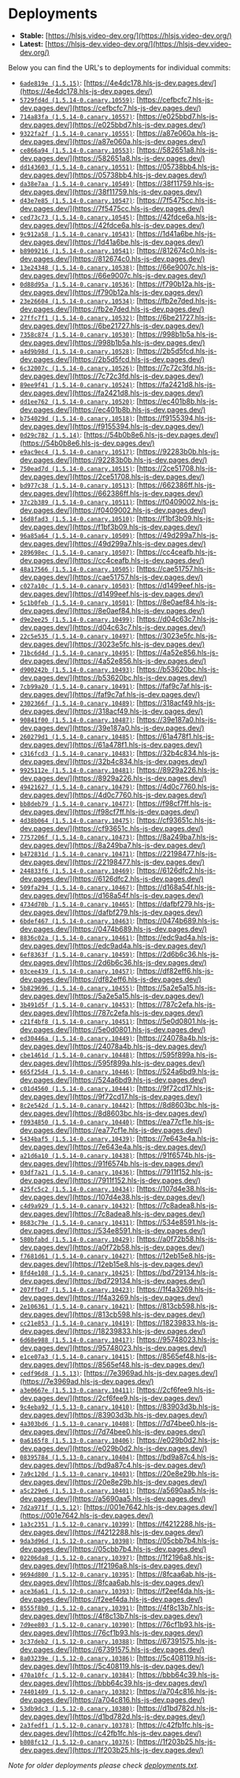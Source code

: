 # Deployments

- **Stable:** [https://hlsjs.video-dev.org/](https://hlsjs.video-dev.org/)
- **Latest:** [https://hlsjs-dev.video-dev.org/](https://hlsjs-dev.video-dev.org/)

Below you can find the URL's to deployments for individual commits:

- [`6ade819e (1.5.15)`](https://github.com/video-dev/hls.js/commit/6ade819e46b598aca6846711db708ad1efec4c36): [https://4e4dc178.hls-js-dev.pages.dev/](https://4e4dc178.hls-js-dev.pages.dev/)
- [`5729fd4d (1.5.14-0.canary.10559)`](https://github.com/video-dev/hls.js/commit/5729fd4df8cef55f175fe897a77c16fc43b3e5c3): [https://cefbcfc7.hls-js-dev.pages.dev/](https://cefbcfc7.hls-js-dev.pages.dev/)
- [`714a83fa (1.5.14-0.canary.10557)`](https://github.com/video-dev/hls.js/commit/714a83fae67c32706eca72f45912a4e268e2ec89): [https://e025bbd7.hls-js-dev.pages.dev/](https://e025bbd7.hls-js-dev.pages.dev/)
- [`9322fa2f (1.5.14-0.canary.10555)`](https://github.com/video-dev/hls.js/commit/9322fa2f1346c442e9c3a62ed3ace8c425231034): [https://a87e060a.hls-js-dev.pages.dev/](https://a87e060a.hls-js-dev.pages.dev/)
- [`ce866a94 (1.5.14-0.canary.10553)`](https://github.com/video-dev/hls.js/commit/ce866a946c8e7886bb9bd3b25763a2e6381dfdd7): [https://582651a8.hls-js-dev.pages.dev/](https://582651a8.hls-js-dev.pages.dev/)
- [`dd143603 (1.5.14-0.canary.10551)`](https://github.com/video-dev/hls.js/commit/dd143603b917b71a88a7019a14ffd25cfb1b8307): [https://05738bb4.hls-js-dev.pages.dev/](https://05738bb4.hls-js-dev.pages.dev/)
- [`da38e7aa (1.5.14-0.canary.10549)`](https://github.com/video-dev/hls.js/commit/da38e7aa261c76bbbe9f67711767e74636f1cf09): [https://38f11759.hls-js-dev.pages.dev/](https://38f11759.hls-js-dev.pages.dev/)
- [`d43e7e85 (1.5.14-0.canary.10547)`](https://github.com/video-dev/hls.js/commit/d43e7e85c2746d1382a0b847206e78687586bcac): [https://7f5475cc.hls-js-dev.pages.dev/](https://7f5475cc.hls-js-dev.pages.dev/)
- [`ced73c73 (1.5.14-0.canary.10545)`](https://github.com/video-dev/hls.js/commit/ced73c737a9c0f757560064072fb92740655fa7b): [https://42fdce6a.hls-js-dev.pages.dev/](https://42fdce6a.hls-js-dev.pages.dev/)
- [`9c912a58 (1.5.14-0.canary.10543)`](https://github.com/video-dev/hls.js/commit/9c912a588bb3b36449f1f91605af7c7c661804f7): [https://1d41a6be.hls-js-dev.pages.dev/](https://1d41a6be.hls-js-dev.pages.dev/)
- [`b8909216 (1.5.14-0.canary.10541)`](https://github.com/video-dev/hls.js/commit/b8909216cc8ea985038bd7e88315f19915e466c0): [https://812674c0.hls-js-dev.pages.dev/](https://812674c0.hls-js-dev.pages.dev/)
- [`13e24348 (1.5.14-0.canary.10538)`](https://github.com/video-dev/hls.js/commit/13e24348c21c43221bf44a610520714627cd4fc4): [https://66e9007c.hls-js-dev.pages.dev/](https://66e9007c.hls-js-dev.pages.dev/)
- [`0d88d95a (1.5.14-0.canary.10536)`](https://github.com/video-dev/hls.js/commit/0d88d95a9fe79b04d38e5671e8ac549aabe603ee): [https://f790b12a.hls-js-dev.pages.dev/](https://f790b12a.hls-js-dev.pages.dev/)
- [`23e26604 (1.5.14-0.canary.10534)`](https://github.com/video-dev/hls.js/commit/23e266048ec297fa8d7fc665663767cc9732acac): [https://fb2e7ded.hls-js-dev.pages.dev/](https://fb2e7ded.hls-js-dev.pages.dev/)
- [`27ffc7f1 (1.5.14-0.canary.10532)`](https://github.com/video-dev/hls.js/commit/27ffc7f1ab56958fb33a5b8fcdcbcbc4ca8a2303): [https://6be21727.hls-js-dev.pages.dev/](https://6be21727.hls-js-dev.pages.dev/)
- [`7358c874 (1.5.14-0.canary.10530)`](https://github.com/video-dev/hls.js/commit/7358c87446028d65704c2afed76340352b4d3aef): [https://998b1b5a.hls-js-dev.pages.dev/](https://998b1b5a.hls-js-dev.pages.dev/)
- [`a4d9b98d (1.5.14-0.canary.10528)`](https://github.com/video-dev/hls.js/commit/a4d9b98d4ad0b40d1eeba4e03467c2feabad32bc): [https://2b5d5fcd.hls-js-dev.pages.dev/](https://2b5d5fcd.hls-js-dev.pages.dev/)
- [`6c32007c (1.5.14-0.canary.10526)`](https://github.com/video-dev/hls.js/commit/6c32007cf585d4f8639d6c3e7f079e31008799a2): [https://7c72c3fd.hls-js-dev.pages.dev/](https://7c72c3fd.hls-js-dev.pages.dev/)
- [`89ee9f41 (1.5.14-0.canary.10524)`](https://github.com/video-dev/hls.js/commit/89ee9f41b183aed78faa82b58e9e89c6364e5e4c): [https://fa2421d8.hls-js-dev.pages.dev/](https://fa2421d8.hls-js-dev.pages.dev/)
- [`dd1ee762 (1.5.14-0.canary.10520)`](https://github.com/video-dev/hls.js/commit/dd1ee76206aa8814e6da3c6efb8097ea47c62482): [https://ec401b8b.hls-js-dev.pages.dev/](https://ec401b8b.hls-js-dev.pages.dev/)
- [`b754029d (1.5.14-0.canary.10518)`](https://github.com/video-dev/hls.js/commit/b754029d6085f20be3e9e73d8fef344c3b20548f): [https://f9155394.hls-js-dev.pages.dev/](https://f9155394.hls-js-dev.pages.dev/)
- [`0d29c782 (1.5.14)`](https://github.com/video-dev/hls.js/commit/0d29c782297995ed926ecd29a99865226e82b361): [https://54b0b8e6.hls-js-dev.pages.dev/](https://54b0b8e6.hls-js-dev.pages.dev/)
- [`e9ac9ec4 (1.5.14-0.canary.10517)`](https://github.com/video-dev/hls.js/commit/e9ac9ec40f3520d3e685fa309f6f14a3c619c8bb): [https://92283b0b.hls-js-dev.pages.dev/](https://92283b0b.hls-js-dev.pages.dev/)
- [`750ead7d (1.5.14-0.canary.10515)`](https://github.com/video-dev/hls.js/commit/750ead7d6cccda94e353f1b607ad81930cfc9f6b): [https://2ce51708.hls-js-dev.pages.dev/](https://2ce51708.hls-js-dev.pages.dev/)
- [`bd977c38 (1.5.14-0.canary.10513)`](https://github.com/video-dev/hls.js/commit/bd977c38ee415fa15f60861968f66af31506ec67): [https://662386ff.hls-js-dev.pages.dev/](https://662386ff.hls-js-dev.pages.dev/)
- [`37c2b389 (1.5.14-0.canary.10511)`](https://github.com/video-dev/hls.js/commit/37c2b389dc16e8600a6ca4554a1989ce075c7577): [https://f0409002.hls-js-dev.pages.dev/](https://f0409002.hls-js-dev.pages.dev/)
- [`16d8fad3 (1.5.14-0.canary.10510)`](https://github.com/video-dev/hls.js/commit/16d8fad39f0e7309596ed0df48ec24667b9d70e7): [https://f1bf3b09.hls-js-dev.pages.dev/](https://f1bf3b09.hls-js-dev.pages.dev/)
- [`96a85a64 (1.5.14-0.canary.10509)`](https://github.com/video-dev/hls.js/commit/96a85a6421294c604da7b2871c1f6d4c903e531c): [https://49d299a7.hls-js-dev.pages.dev/](https://49d299a7.hls-js-dev.pages.dev/)
- [`289698ec (1.5.14-0.canary.10507)`](https://github.com/video-dev/hls.js/commit/289698ecfd4c635a08e667edda1043286aec1f2b): [https://cc4ceafb.hls-js-dev.pages.dev/](https://cc4ceafb.hls-js-dev.pages.dev/)
- [`48a17566 (1.5.14-0.canary.10505)`](https://github.com/video-dev/hls.js/commit/48a1756625c2a20749c0381b96604198c6fd8688): [https://cae51757.hls-js-dev.pages.dev/](https://cae51757.hls-js-dev.pages.dev/)
- [`c027a10c (1.5.14-0.canary.10503)`](https://github.com/video-dev/hls.js/commit/c027a10c4782c73f71c313005916cf0877de2711): [https://d1499eef.hls-js-dev.pages.dev/](https://d1499eef.hls-js-dev.pages.dev/)
- [`5c1b0feb (1.5.14-0.canary.10501)`](https://github.com/video-dev/hls.js/commit/5c1b0feb04810bbbea450ba756cb57ec15fd4d66): [https://8e0aef84.hls-js-dev.pages.dev/](https://8e0aef84.hls-js-dev.pages.dev/)
- [`d9e2ee25 (1.5.14-0.canary.10499)`](https://github.com/video-dev/hls.js/commit/d9e2ee25197d23aa28ed2454be9a8e1774117746): [https://d04c63c7.hls-js-dev.pages.dev/](https://d04c63c7.hls-js-dev.pages.dev/)
- [`22c5e535 (1.5.14-0.canary.10497)`](https://github.com/video-dev/hls.js/commit/22c5e535594c74ef4db2b3787b397e308818ed4f): [https://3023e5fc.hls-js-dev.pages.dev/](https://3023e5fc.hls-js-dev.pages.dev/)
- [`71bc6d4d (1.5.14-0.canary.10495)`](https://github.com/video-dev/hls.js/commit/71bc6d4d02ecd5bb040d8ce80584990fab5eb104): [https://4a52e856.hls-js-dev.pages.dev/](https://4a52e856.hls-js-dev.pages.dev/)
- [`d900242b (1.5.14-0.canary.10493)`](https://github.com/video-dev/hls.js/commit/d900242b7ce5722cb63788eea9a8da146829f721): [https://b53620bc.hls-js-dev.pages.dev/](https://b53620bc.hls-js-dev.pages.dev/)
- [`7cb99a20 (1.5.14-0.canary.10491)`](https://github.com/video-dev/hls.js/commit/7cb99a20308d656a37c737a9503c686be52d5d1e): [https://faf9c7af.hls-js-dev.pages.dev/](https://faf9c7af.hls-js-dev.pages.dev/)
- [`2302366f (1.5.14-0.canary.10489)`](https://github.com/video-dev/hls.js/commit/2302366f1cc8c94c4b04f0cf032d7a12b825394d): [https://318acf49.hls-js-dev.pages.dev/](https://318acf49.hls-js-dev.pages.dev/)
- [`90841f00 (1.5.14-0.canary.10487)`](https://github.com/video-dev/hls.js/commit/90841f00ab7e54535e018277886ebfe58201b4d5): [https://39e187a0.hls-js-dev.pages.dev/](https://39e187a0.hls-js-dev.pages.dev/)
- [`260279d1 (1.5.14-0.canary.10485)`](https://github.com/video-dev/hls.js/commit/260279d1d1512e6fc81e46dee5aa814f5adaa5e5): [https://61a478f1.hls-js-dev.pages.dev/](https://61a478f1.hls-js-dev.pages.dev/)
- [`c316fcd3 (1.5.14-0.canary.10483)`](https://github.com/video-dev/hls.js/commit/c316fcd378f76ff20c6994dacc4220f970337b4f): [https://32b4c834.hls-js-dev.pages.dev/](https://32b4c834.hls-js-dev.pages.dev/)
- [`9925112e (1.5.14-0.canary.10481)`](https://github.com/video-dev/hls.js/commit/9925112e3bdc926c58cafd25db8f3b66bf366926): [https://8929a226.hls-js-dev.pages.dev/](https://8929a226.hls-js-dev.pages.dev/)
- [`49421627 (1.5.14-0.canary.10479)`](https://github.com/video-dev/hls.js/commit/49421627590d7a311fffd149242b26dc587416f5): [https://4d0c7760.hls-js-dev.pages.dev/](https://4d0c7760.hls-js-dev.pages.dev/)
- [`bb8deb79 (1.5.14-0.canary.10477)`](https://github.com/video-dev/hls.js/commit/bb8deb7911afbd6bfd8a5b7a1f326d917e58363a): [https://f98cf7ff.hls-js-dev.pages.dev/](https://f98cf7ff.hls-js-dev.pages.dev/)
- [`4d38b064 (1.5.14-0.canary.10475)`](https://github.com/video-dev/hls.js/commit/4d38b06443892638bef3570212cb2a57fc297c33): [https://cf93651c.hls-js-dev.pages.dev/](https://cf93651c.hls-js-dev.pages.dev/)
- [`7757206f (1.5.14-0.canary.10473)`](https://github.com/video-dev/hls.js/commit/7757206f0c8f28ec5ed5579546b3248fcd026632): [https://8a249ba7.hls-js-dev.pages.dev/](https://8a249ba7.hls-js-dev.pages.dev/)
- [`b472831d (1.5.14-0.canary.10471)`](https://github.com/video-dev/hls.js/commit/b472831da1d0d5f0689580d0545fd33a3ab82938): [https://22198477.hls-js-dev.pages.dev/](https://22198477.hls-js-dev.pages.dev/)
- [`244833f6 (1.5.14-0.canary.10469)`](https://github.com/video-dev/hls.js/commit/244833f60b11883380535141d5706885444c8eb9): [https://6126dfc2.hls-js-dev.pages.dev/](https://6126dfc2.hls-js-dev.pages.dev/)
- [`509fa294 (1.5.14-0.canary.10467)`](https://github.com/video-dev/hls.js/commit/509fa2948230878286206a8fa84afbdb199552a2): [https://d168a54f.hls-js-dev.pages.dev/](https://d168a54f.hls-js-dev.pages.dev/)
- [`4734d70b (1.5.14-0.canary.10465)`](https://github.com/video-dev/hls.js/commit/4734d70b2a256be52069f711477ce727474994b4): [https://dafbf279.hls-js-dev.pages.dev/](https://dafbf279.hls-js-dev.pages.dev/)
- [`6bdef467 (1.5.14-0.canary.10463)`](https://github.com/video-dev/hls.js/commit/6bdef4673d3f5ab0d8bfbafce5a2f3d402617c5f): [https://0474b689.hls-js-dev.pages.dev/](https://0474b689.hls-js-dev.pages.dev/)
- [`8836c02a (1.5.14-0.canary.10461)`](https://github.com/video-dev/hls.js/commit/8836c02ad84446b33f92b5267f7c821061cb2e0e): [https://edc9ad4a.hls-js-dev.pages.dev/](https://edc9ad4a.hls-js-dev.pages.dev/)
- [`6ef8363f (1.5.14-0.canary.10459)`](https://github.com/video-dev/hls.js/commit/6ef8363ff0705458ce016e080f3f0dd664684a47): [https://2d6b6c36.hls-js-dev.pages.dev/](https://2d6b6c36.hls-js-dev.pages.dev/)
- [`03cee439 (1.5.14-0.canary.10457)`](https://github.com/video-dev/hls.js/commit/03cee4392e2f9e5cac648c3a93226a742987a16f): [https://df82eff6.hls-js-dev.pages.dev/](https://df82eff6.hls-js-dev.pages.dev/)
- [`5b829696 (1.5.14-0.canary.10455)`](https://github.com/video-dev/hls.js/commit/5b8296966a3443d10393817e976bc4fbc032cdba): [https://5a2e5a15.hls-js-dev.pages.dev/](https://5a2e5a15.hls-js-dev.pages.dev/)
- [`3b491d5f (1.5.14-0.canary.10453)`](https://github.com/video-dev/hls.js/commit/3b491d5fbe3f23d8556d542c2acf1857c95e865b): [https://787c2efa.hls-js-dev.pages.dev/](https://787c2efa.hls-js-dev.pages.dev/)
- [`c21f4bf8 (1.5.14-0.canary.10451)`](https://github.com/video-dev/hls.js/commit/c21f4bf863968283ab26afe460c070d05166a4f9): [https://5e0d0801.hls-js-dev.pages.dev/](https://5e0d0801.hls-js-dev.pages.dev/)
- [`ed30446a (1.5.14-0.canary.10449)`](https://github.com/video-dev/hls.js/commit/ed30446a3aea2324b2ed4d071042f49aed821858): [https://24078a4b.hls-js-dev.pages.dev/](https://24078a4b.hls-js-dev.pages.dev/)
- [`cbe1461d (1.5.14-0.canary.10448)`](https://github.com/video-dev/hls.js/commit/cbe1461d2ed8789d1228c96e183a13a219b30a64): [https://595f899a.hls-js-dev.pages.dev/](https://595f899a.hls-js-dev.pages.dev/)
- [`665f25d4 (1.5.14-0.canary.10446)`](https://github.com/video-dev/hls.js/commit/665f25d439203914c7202c41f3b18741331bbc3a): [https://524a6bd9.hls-js-dev.pages.dev/](https://524a6bd9.hls-js-dev.pages.dev/)
- [`c01d4560 (1.5.14-0.canary.10444)`](https://github.com/video-dev/hls.js/commit/c01d456035e758fc081be5c9e0cf0faa3b117aa8): [https://9f72cd17.hls-js-dev.pages.dev/](https://9f72cd17.hls-js-dev.pages.dev/)
- [`8c2e542d (1.5.14-0.canary.10442)`](https://github.com/video-dev/hls.js/commit/8c2e542d7f42f9f3d9be6e5a86160db1988b6c12): [https://8d8603bc.hls-js-dev.pages.dev/](https://8d8603bc.hls-js-dev.pages.dev/)
- [`f0934850 (1.5.14-0.canary.10440)`](https://github.com/video-dev/hls.js/commit/f0934850886aa2690664820fec69914e17ee1ee5): [https://ea77cf1e.hls-js-dev.pages.dev/](https://ea77cf1e.hls-js-dev.pages.dev/)
- [`5434baf5 (1.5.14-0.canary.10439)`](https://github.com/video-dev/hls.js/commit/5434baf5eae97d807aeaf169b29f69d03a419ca4): [https://7e643e4a.hls-js-dev.pages.dev/](https://7e643e4a.hls-js-dev.pages.dev/)
- [`a21d6a10 (1.5.14-0.canary.10438)`](https://github.com/video-dev/hls.js/commit/a21d6a107f1d308a4cbcd114b8e8a640eb51db0e): [https://91f6574b.hls-js-dev.pages.dev/](https://91f6574b.hls-js-dev.pages.dev/)
- [`03df7a21 (1.5.14-0.canary.10436)`](https://github.com/video-dev/hls.js/commit/03df7a21215bf0451b3225b23b862fcc98e2604e): [https://7911f152.hls-js-dev.pages.dev/](https://7911f152.hls-js-dev.pages.dev/)
- [`425fc5c2 (1.5.14-0.canary.10434)`](https://github.com/video-dev/hls.js/commit/425fc5c29d7e1c47cfde14127b0822a5120988e6): [https://107d4e38.hls-js-dev.pages.dev/](https://107d4e38.hls-js-dev.pages.dev/)
- [`c4d9a929 (1.5.14-0.canary.10432)`](https://github.com/video-dev/hls.js/commit/c4d9a929f36385139a5a6180baa6dd9f02cf4586): [https://7c8adea8.hls-js-dev.pages.dev/](https://7c8adea8.hls-js-dev.pages.dev/)
- [`8683c79e (1.5.14-0.canary.10431)`](https://github.com/video-dev/hls.js/commit/8683c79e15372f94ddc8f37e47084f3f1bf5f046): [https://534e8591.hls-js-dev.pages.dev/](https://534e8591.hls-js-dev.pages.dev/)
- [`580bfabd (1.5.14-0.canary.10429)`](https://github.com/video-dev/hls.js/commit/580bfabdf31e9a45a5e61d2fbb1c1fe858032d55): [https://a0f72b58.hls-js-dev.pages.dev/](https://a0f72b58.hls-js-dev.pages.dev/)
- [`f7681d61 (1.5.14-0.canary.10427)`](https://github.com/video-dev/hls.js/commit/f7681d61e6351d5fea4a467dc7ed39c42c7e0049): [https://12eb15e8.hls-js-dev.pages.dev/](https://12eb15e8.hls-js-dev.pages.dev/)
- [`8fd4e108 (1.5.14-0.canary.10425)`](https://github.com/video-dev/hls.js/commit/8fd4e108317713ee92af4be28f17dfcbde2e6401): [https://bd729134.hls-js-dev.pages.dev/](https://bd729134.hls-js-dev.pages.dev/)
- [`207ffbd7 (1.5.14-0.canary.10423)`](https://github.com/video-dev/hls.js/commit/207ffbd7872ddac0adeb2e87418c18364ad90b46): [https://1f4a3269.hls-js-dev.pages.dev/](https://1f4a3269.hls-js-dev.pages.dev/)
- [`2e106361 (1.5.14-0.canary.10421)`](https://github.com/video-dev/hls.js/commit/2e1063617a196a7590aa574d2a74971da5bf8bb0): [https://813cb598.hls-js-dev.pages.dev/](https://813cb598.hls-js-dev.pages.dev/)
- [`cc21e853 (1.5.14-0.canary.10419)`](https://github.com/video-dev/hls.js/commit/cc21e8532b1a4021f32610e5212c5204e4e89008): [https://18239833.hls-js-dev.pages.dev/](https://18239833.hls-js-dev.pages.dev/)
- [`6d68e988 (1.5.14-0.canary.10417)`](https://github.com/video-dev/hls.js/commit/6d68e98841ab25836f3ce9c750be2abcffc396cb): [https://95748023.hls-js-dev.pages.dev/](https://95748023.hls-js-dev.pages.dev/)
- [`e1ce07a3 (1.5.14-0.canary.10415)`](https://github.com/video-dev/hls.js/commit/e1ce07a3944bb43a5c9cfcc8aeace6bbeaeafbe0): [https://8565ef48.hls-js-dev.pages.dev/](https://8565ef48.hls-js-dev.pages.dev/)
- [`cedf96d8 (1.5.13)`](https://github.com/video-dev/hls.js/commit/cedf96d8ca40ada435dd985f64307261b5c4fcc0): [https://7e3969ad.hls-js-dev.pages.dev/](https://7e3969ad.hls-js-dev.pages.dev/)
- [`a3e0667e (1.5.13-0.canary.10411)`](https://github.com/video-dev/hls.js/commit/a3e0667e91f113be91da3db228caa0b4580a7767): [https://2cf6fee9.hls-js-dev.pages.dev/](https://2cf6fee9.hls-js-dev.pages.dev/)
- [`9c4eba92 (1.5.13-0.canary.10410)`](https://github.com/video-dev/hls.js/commit/9c4eba92f7c28d503c6b271560a17f1a08fa5270): [https://83903d3b.hls-js-dev.pages.dev/](https://83903d3b.hls-js-dev.pages.dev/)
- [`4a303bd6 (1.5.13-0.canary.10408)`](https://github.com/video-dev/hls.js/commit/4a303bd650834ba27ce9f23545f61683c44931ee): [https://7d74bee0.hls-js-dev.pages.dev/](https://7d74bee0.hls-js-dev.pages.dev/)
- [`0a6165f8 (1.5.13-0.canary.10406)`](https://github.com/video-dev/hls.js/commit/0a6165f865e3c9d312d78a6ef67e9e0288d3526d): [https://e029b0d2.hls-js-dev.pages.dev/](https://e029b0d2.hls-js-dev.pages.dev/)
- [`08395784 (1.5.13-0.canary.10404)`](https://github.com/video-dev/hls.js/commit/08395784455c3936cf31cb0162f6d0c326e02677): [https://bd9a87c4.hls-js-dev.pages.dev/](https://bd9a87c4.hls-js-dev.pages.dev/)
- [`7a9c120d (1.5.13-0.canary.10403)`](https://github.com/video-dev/hls.js/commit/7a9c120de6166f730b607456f6d1a851fdfde74b): [https://20e8e29b.hls-js-dev.pages.dev/](https://20e8e29b.hls-js-dev.pages.dev/)
- [`a5c229e6 (1.5.13-0.canary.10401)`](https://github.com/video-dev/hls.js/commit/a5c229e64da775c75ea37c361c49dbead88e3c51): [https://a5690aa5.hls-js-dev.pages.dev/](https://a5690aa5.hls-js-dev.pages.dev/)
- [`7d2a971f (1.5.12)`](https://github.com/video-dev/hls.js/commit/7d2a971f44179d7f3e9af57f4ac55b03551d5d88): [https://001e7642.hls-js-dev.pages.dev/](https://001e7642.hls-js-dev.pages.dev/)
- [`1a3c2351 (1.5.12-0.canary.10399)`](https://github.com/video-dev/hls.js/commit/1a3c23512a9c364bbbfe62038de01c6cae12a093): [https://f4212288.hls-js-dev.pages.dev/](https://f4212288.hls-js-dev.pages.dev/)
- [`9da3d96d (1.5.12-0.canary.10398)`](https://github.com/video-dev/hls.js/commit/9da3d96d2c15955817fae4057bcd1efac88dad0a): [https://05cbb7b4.hls-js-dev.pages.dev/](https://05cbb7b4.hls-js-dev.pages.dev/)
- [`02206da8 (1.5.12-0.canary.10397)`](https://github.com/video-dev/hls.js/commit/02206da83eaad6ed521e3efea00a0db4ba61cc2d): [https://1f2196a8.hls-js-dev.pages.dev/](https://1f2196a8.hls-js-dev.pages.dev/)
- [`9694d800 (1.5.12-0.canary.10395)`](https://github.com/video-dev/hls.js/commit/9694d8002d34465b7e72d631181309e04db66c53): [https://8fcaa6ab.hls-js-dev.pages.dev/](https://8fcaa6ab.hls-js-dev.pages.dev/)
- [`ace36a61 (1.5.12-0.canary.10393)`](https://github.com/video-dev/hls.js/commit/ace36a61bec38381aebc6a29e3e70b85382cd4c8): [https://f2eef4da.hls-js-dev.pages.dev/](https://f2eef4da.hls-js-dev.pages.dev/)
- [`8555f8b0 (1.5.12-0.canary.10391)`](https://github.com/video-dev/hls.js/commit/8555f8b09ca3bd3f4270648ce7bf94b4fa9d862e): [https://4f8c13b7.hls-js-dev.pages.dev/](https://4f8c13b7.hls-js-dev.pages.dev/)
- [`7d9ee803 (1.5.12-0.canary.10390)`](https://github.com/video-dev/hls.js/commit/7d9ee803ef12c4f2944315c91a6108e4077bc85d): [https://76cf1b93.hls-js-dev.pages.dev/](https://76cf1b93.hls-js-dev.pages.dev/)
- [`3c37deb2 (1.5.12-0.canary.10388)`](https://github.com/video-dev/hls.js/commit/3c37deb2d557d4d33f8a7a1726db5740577e377a): [https://67391575.hls-js-dev.pages.dev/](https://67391575.hls-js-dev.pages.dev/)
- [`8a03239e (1.5.12-0.canary.10386)`](https://github.com/video-dev/hls.js/commit/8a03239e24fae9b46d53007e098b02eb9e52fd01): [https://5c408119.hls-js-dev.pages.dev/](https://5c408119.hls-js-dev.pages.dev/)
- [`470a10fc (1.5.12-0.canary.10384)`](https://github.com/video-dev/hls.js/commit/470a10fcdf051f0ceab37d7d1e3c77d1d0866415): [https://bbb64c39.hls-js-dev.pages.dev/](https://bbb64c39.hls-js-dev.pages.dev/)
- [`74401409 (1.5.12-0.canary.10382)`](https://github.com/video-dev/hls.js/commit/7440140912b823efde860759af0070dd63dec270): [https://a704c816.hls-js-dev.pages.dev/](https://a704c816.hls-js-dev.pages.dev/)
- [`53db9dc3 (1.5.12-0.canary.10380)`](https://github.com/video-dev/hls.js/commit/53db9dc311480a5d707c0dd47a22dcbb7bf967ab): [https://d1bd782d.hls-js-dev.pages.dev/](https://d1bd782d.hls-js-dev.pages.dev/)
- [`2a3fedf1 (1.5.12-0.canary.10378)`](https://github.com/video-dev/hls.js/commit/2a3fedf16041ac1fc893799f32061e99e34bb550): [https://c42fb1fc.hls-js-dev.pages.dev/](https://c42fb1fc.hls-js-dev.pages.dev/)
- [`b808fc12 (1.5.12-0.canary.10376)`](https://github.com/video-dev/hls.js/commit/b808fc12e5fb8da99804664b431472b4402293e2): [https://1f203b25.hls-js-dev.pages.dev/](https://1f203b25.hls-js-dev.pages.dev/)

_Note for older deployments please check [deployments.txt](./deployments.txt)._
